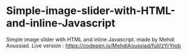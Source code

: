 # Simple-image-slider-with-HTML-and-inline-Javascript
Simple image slider with HTML and inline Javascript.
made by Mehdi Aoussiad.
Live version : https://codepen.io/MehdiAoussiad/full/zYrYrob
